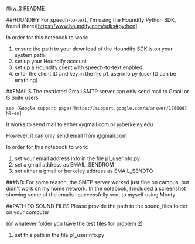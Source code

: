 #hw_3 README

##HOUNDIFY
For speech-to-text, I'm using the Houndify Python SDK, found (here)[https://www.houndify.com/sdks#python]

In order for this notebook to work:
1. ensure the path to your download of the Houndify SDK is on your system path
2. set up your Houndify account
3. set up a Houndify client with speech-to-text enabled
4. enter the client ID and key in the file p1_userinfo.py (user ID can be anything)

##EMAILS
The restricted Gmail SMTP server can only send mail to Gmail or G Suite users

	see (Google support page)[https://support.google.com/a/answer/176600?hl=en]

It works to send mail to either @gmail.com or @berkeley.edu

However, it can only send email from @gmail.com

In order for this notebook to work:
1. set your email address info in the file p1_userinfo.py
2. set a gmail address as EMAIL_SENDROM
3. set either a gmail or berkeley address as EMAIL_SENDTO

###NB:
For some reason, the SMTP server worked just fine on campus, but didn't work on my home network. In the notebook, I included a screenshot showing some of the emails I successfully sent to myself using Monty

##PATH TO SOUND FILES
Please provide the path to the sound_files folder on your computer

(or whatever folder you have the test files for problem 2)
1. set this path in the file p1_userinfo.py
